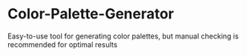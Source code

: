 # Color-Palette-Generator
Easy-to-use tool for generating color palettes, but manual checking is recommended for optimal results
